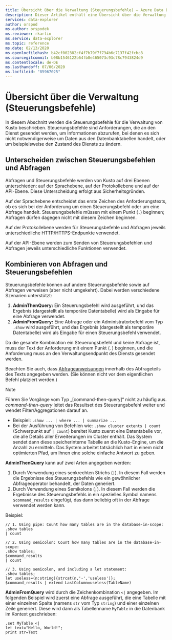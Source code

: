 ```yaml
---
title: Übersicht über die Verwaltung (Steuerungsbefehle) – Azure Data Explorer | Microsoft-Dokumentation
description: Dieser Artikel enthält eine Übersicht über die Verwaltung (Steuerungsbefehle) in Azure Data Explorer.
services: data-explorer
author: orspod
ms.author: orspodek
ms.reviewer: rkarlin
ms.service: data-explorer
ms.topic: reference
ms.date: 02/13/2020
ms.openlocfilehash: b42cf002382cf4f7b79f7f734b6c7137f42fcbc8
ms.sourcegitcommit: b08b1546122b64fb8e465073c93c78c7943824d9
ms.contentlocale: de-DE
ms.lasthandoff: 07/06/2020
ms.locfileid: "85967025"
---
```

# <a name="management-control-commands-overview"></a>Übersicht über die Verwaltung (Steuerungsbefehle)

In diesem Abschnitt werden die Steuerungsbefehle für die Verwaltung von Kusto beschrieben.
Steuerungsbefehle sind Anforderungen, die an den Dienst gesendet werden, um Informationen abzurufen, bei denen es sich nicht notwendigerweise um Daten aus den Datenbanktabellen handelt, oder um beispielsweise den Zustand des Diensts zu ändern.

## <a name="differentiating-control-commands-from-queries"></a>Unterscheiden zwischen Steuerungsbefehlen und Abfragen

Abfragen und Steuerungsbefehle werden von Kusto auf drei Ebenen unterschieden: auf der Sprachebene, auf der Protokollebene und auf der API-Ebene. Diese Unterscheidung erfolgt aus Sicherheitsgründen.

Auf der Sprachebene entscheidet das erste Zeichen des Anforderungstexts, ob es sich bei der Anforderung um einen Steuerungsbefehl oder um eine Abfrage handelt. Steuerungsbefehle müssen mit einem Punkt (`.`) beginnen; Abfragen dürfen dagegen nicht mit diesem Zeichen beginnen.

Auf der Protokollebene werden für Steuerungsbefehle und Abfragen jeweils unterschiedliche HTTP/HTTPS-Endpunkte verwendet.

Auf der API-Ebene werden zum Senden von Steuerungsbefehlen und Abfragen jeweils unterschiedliche Funktionen verwendet.

## <a name="combining-queries-and-control-commands"></a>Kombinieren von Abfragen und Steuerungsbefehlen

Steuerungsbefehle können auf andere Steuerungsbefehle sowie auf Abfragen verweisen (aber nicht umgekehrt).
Dabei werden verschiedene Szenarien unterstützt:

1. **AdminThenQuery:** Ein Steuerungsbefehl wird ausgeführt, und das Ergebnis (dargestellt als temporäre Datentabelle) wird als Eingabe für eine Abfrage verwendet.
2. **AdminFromQuery:** Eine Abfrage oder ein Administratorbefehl vom Typ `.show` wird ausgeführt, und das Ergebnis (dargestellt als temporäre Datentabelle) wird als Eingabe für einen Steuerungsbefehl verwendet.

Da die gesamte Kombination ein Steuerungsbefehl und keine Abfrage ist, muss der Text der Anforderung mit einem Punkt (`.`) beginnen, und die Anforderung muss an den Verwaltungsendpunkt des Diensts gesendet werden.

Beachten Sie auch, dass [Abfrageanweisungen](../query/statements.md) innerhalb des Abfrageteils des Texts angegeben werden. (Sie können nicht vor dem eigentlichen Befehl platziert werden.)

>[!NOTE]
> Führen Sie Vorgänge vom Typ „[command-then-query]“ nicht zu häufig aus.
> *command-then-query* leitet das Resultset des Steuerungsbefehl weiter und wendet Filter/Aggregationen darauf an.
>  * Beispiel: `.show ... | where ... | summarize ...`
>   * Bei der Ausführung von Befehlen wie: `.show cluster extents | count` (Schwerpunkt auf `| count`) bereitet Kusto zuerst eine Datentabelle vor, die alle Details aller Erweiterungen im Cluster enthält. Das System sendet dann diese speicherinterne Tabelle an die Kusto-Engine, um die Anzahl zu ermitteln. Das System arbeitet tatsächlich hart in einem nicht optimierten Pfad, um Ihnen eine solche einfache Antwort zu geben.


**AdminThenQuery** kann auf zwei Arten angegeben werden:

1. Durch Verwendung eines senkrechten Strichs (`|`). In diesem Fall werden die Ergebnisse des Steuerungsbefehls wie ein gewöhnlicher Abfrageoperator behandelt, der Daten generiert.
2. Durch Verwendung eines Semikolons (`;`). In diesem Fall werden die Ergebnisse des Steuerungsbefehls in ein spezielles Symbol namens `$command_results` eingefügt, das dann beliebig oft in der Abfrage verwendet werden kann.

Beispiel:

```kusto
// 1. Using pipe: Count how many tables are in the database-in-scope:
.show tables
| count

// 2. Using semicolon: Count how many tables are in the database-in-scope:
.show tables;
$command_results
| count

// 3. Using semicolon, and including a let statement:
.show tables;
let useless=(n:string){strcat(n,'-','useless')};
$command_results | extend LastColumn=useless(TableName)
```

**AdminFromQuery** wird durch die Zeichenkombination `<|` angegeben. Im folgenden Beispiel wird zuerst eine Abfrage ausgeführt, die eine Tabelle mit einer einzelnen Spalte (namens `str` vom Typ `string`) und einer einzelnen Zeile generiert. Diese wird dann als Tabellenname `MyTable` in die Datenbank im Kontext geschrieben:

```kusto
.set MyTable <|
let text="Hello, World!";
print str=Text
```


